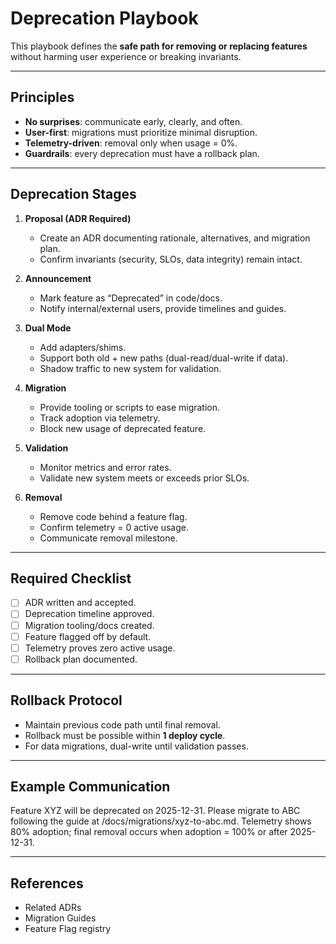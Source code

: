 # Deprecation Playbook

This playbook defines the **safe path for removing or replacing features** without harming user experience or breaking invariants.

---

## Principles

- **No surprises**: communicate early, clearly, and often.  
- **User-first**: migrations must prioritize minimal disruption.  
- **Telemetry-driven**: removal only when usage = 0%.  
- **Guardrails**: every deprecation must have a rollback plan.

---

## Deprecation Stages

1. **Proposal (ADR Required)**  
   - Create an ADR documenting rationale, alternatives, and migration plan.  
   - Confirm invariants (security, SLOs, data integrity) remain intact.  

2. **Announcement**  
   - Mark feature as “Deprecated” in code/docs.  
   - Notify internal/external users, provide timelines and guides.  

3. **Dual Mode**  
   - Add adapters/shims.  
   - Support both old + new paths (dual-read/dual-write if data).  
   - Shadow traffic to new system for validation.  

4. **Migration**  
   - Provide tooling or scripts to ease migration.  
   - Track adoption via telemetry.  
   - Block new usage of deprecated feature.  

5. **Validation**  
   - Monitor metrics and error rates.  
   - Validate new system meets or exceeds prior SLOs.  

6. **Removal**  
   - Remove code behind a feature flag.  
   - Confirm telemetry = 0 active usage.  
   - Communicate removal milestone.  

---

## Required Checklist

- [ ] ADR written and accepted.  
- [ ] Deprecation timeline approved.  
- [ ] Migration tooling/docs created.  
- [ ] Feature flagged off by default.  
- [ ] Telemetry proves zero active usage.  
- [ ] Rollback plan documented.  

---

## Rollback Protocol

- Maintain previous code path until final removal.  
- Rollback must be possible within **1 deploy cycle**.  
- For data migrations, dual-write until validation passes.  

---

## Example Communication
Feature XYZ will be deprecated on 2025-12-31.
Please migrate to ABC following the guide at /docs/migrations/xyz-to-abc.md.
Telemetry shows 80% adoption; final removal occurs when adoption = 100% or after 2025-12-31.


---

## References

- Related ADRs  
- Migration Guides  
- Feature Flag registry
